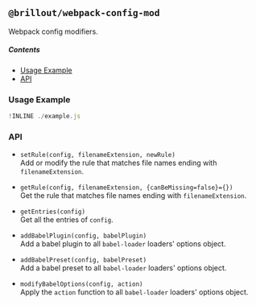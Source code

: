 ## `@brillout/webpack-config-mod`

Webpack config modifiers.

##### Contents

 - [Usage Example](#usage-example)
 - [API](#api)


### Usage Example

~~~js
!INLINE ./example.js
~~~

### API

 - `setRule(config, filenameExtension, newRule)`
   <br/>
   Add or modify the rule that matches file names ending with `filenameExtension`.

 - `getRule(config, filenameExtension, {canBeMissing=false}={})`
   <br/>
   Get the rule that matches file names ending with `filenameExtension`.

 - `getEntries(config)`
   <br/>
   Get all the entries of `config`.

 - `addBabelPlugin(config, babelPlugin)`
   <br/>
   Add a babel plugin to all `babel-loader` loaders' options object.

 - `addBabelPreset(config, babelPreset)`
   <br/>
   Add a babel preset to all `babel-loader` loaders' options object.

 - `modifyBabelOptions(config, action)`
   <br/>
   Apply the `action` function to all `babel-loader` loaders' options object.
